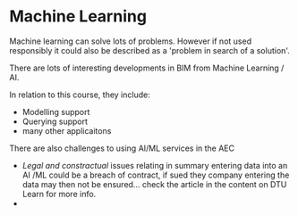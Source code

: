 # Machine Learning
Machine learning can solve lots of problems. However if not used responsibly it could also be described as a 'problem in search of a solution'.

There are lots of interesting developments in BIM from Machine Learning / AI.

In relation to this course, they include:

- Modelling support
- Querying support
- many other applicaitons

There are also challenges to using AI/ML services in the AEC
- *Legal and constractual* issues relating in summary entering data into an AI /ML could be a breach of contract, if sued they company entering the data may then not be ensured... check the article in the content on DTU Learn for more info.
- 
